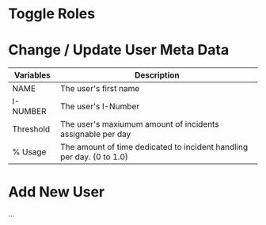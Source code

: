 # Toggle Roles

# Change / Update User Meta Data

| Variables     | Description
| ------------- | -------------|
| NAME      | The user's first name |
| I-NUMBER  | The user's I-Number      |
| Threshold | The user's maxiumum amount of incidents assignable per day      |
| % Usage   | The amount of time dedicated to incident handling per day. (0 to 1.0)      |

# Add New User
...
